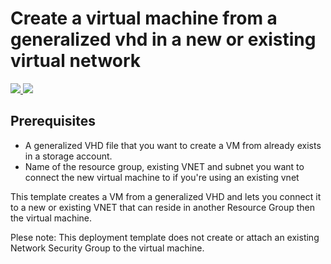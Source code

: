 # Create a virtual machine from a generalized vhd in a new or existing virtual network

<a href="https://portal.azure.com/#create/Microsoft.Template/uri/https://raw.githubusercontent.com/desidownunder/azure-quickstart-templates/master/201-vm-generalized-vhd-new-or-existing-vnet/azuredeploy.json" target="_blank">
    <img src="http://azuredeploy.net/deploybutton.png"/>
</a>
<a href="http://armviz.io/#/?load=https%3A%2F%2Fraw.githubusercontent.com%2FAzure%2Fazure-quickstart-templates%2Fmaster%2F201-vm-generalized-vhd-new-or-existing-vnet%2Fazuredeploy.json" target="_blank">
    <img src="http://armviz.io/visualizebutton.png"/>
</a>

## Prerequisites

- A generalized VHD file that you want to create a VM from already exists in a storage account.
- Name of the resource group, existing VNET and subnet you want to connect the new virtual machine to if you're using an existing vnet

This template creates a VM from a generalized VHD and lets you connect it to a new or existing VNET that can reside in another Resource Group then the virtual machine.

Plese note: This deployment template does not create or attach an existing Network Security Group to the virtual machine. 
